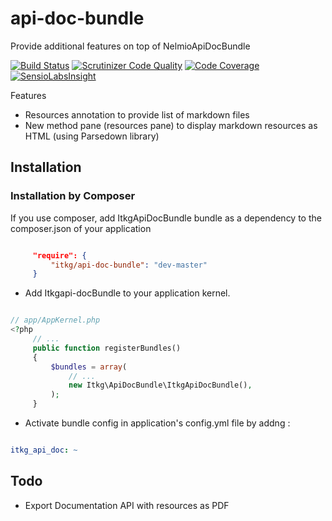 # api-doc-bundle

Provide additional features on top of NelmioApiDocBundle

[![Build Status](https://travis-ci.org/itkg/api-doc-bundle.svg?branch=master)](https://travis-ci.org/itkg/api-doc-bundle)
[![Scrutinizer Code Quality](https://scrutinizer-ci.com/g/itkg/api-doc-bundle/badges/quality-score.png?b=master)](https://scrutinizer-ci.com/g/itkg/api-doc-bundle/?branch=master)
[![Code Coverage](https://scrutinizer-ci.com/g/itkg/api-doc-bundle/badges/coverage.png?b=master)](https://scrutinizer-ci.com/g/itkg/api-doc-bundle/?branch=master)
[![SensioLabsInsight](https://insight.sensiolabs.com/projects/39842407-6656-4e0b-86c5-66e86b73e38d/small.png)](https://insight.sensiolabs.com/projects/39842407-6656-4e0b-86c5-66e86b73e38d)

Features
* Resources annotation to provide list of markdown files
* New method pane (resources pane) to display markdown resources as HTML (using Parsedown library)  
 
## Installation

### Installation by Composer

If you use composer, add ItkgApiDocBundle bundle as a dependency to the composer.json of your application

```json

     "require": {
         "itkg/api-doc-bundle": "dev-master"
     }

```

* Add Itkgapi-docBundle to your application kernel.

```php

// app/AppKernel.php
<?php
     // ...
     public function registerBundles()
     {
         $bundles = array(
             // ...
             new Itkg\ApiDocBundle\ItkgApiDocBundle(),
         );
     }

```

* Activate bundle config in application's config.yml file by addng :


```yaml

itkg_api_doc: ~

```

## Todo

* Export Documentation API with resources as PDF